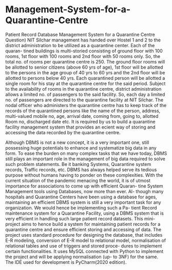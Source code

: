 # Management-System-for-a-Quarantine-Centre
Patient Record Database Management System for a Quarantine Centre
Question) NIT Silchar management has handed over Hostel 1 and 2 to the district administration to be utilized as a quarantine center. Each of the quaran- tined buildings is multi-storied consisting of ground floor with 100 rooms, 1st floor with 100 rooms and 2nd floor with 50 rooms only. So, the total no. of rooms per quarantine centre is 250. The ground floor rooms will be allotted to senior citizens (above 60 yrs of age), 1st floor will be allotted to the persons in the age group of 40 yrs to 60 yrs and the 2nd floor will be allotted to persons below 40 yrs. Each quarantined person will be allotted a single room for his stay at the quarantine centre for the said period.
Subject to the availability of rooms in the quarantine centre, district administration allows a limited no. of passengers to the said facility. So, each day a limited no. of passengers are directed to the quarantine facility at NIT Silchar. The nodal officer who administers the quarantine centre has to keep track of the records of the quarantined persons like the name of the person, address, multi-valued mobile no, age, arrival date, coming from, going to, allotted Room no, discharged date etc. It is required by us to build a quarantine facility management system that provides an ecient way of storing and accessing the data recorded by the quarantine centre.

Although DBMS is not a new concept, it is a very important one, still possessing huge potentials to enhance and systematize big data in any form. To ease the burden on many complex tasks that we have today, DBMS still plays an important role in the management of big data required to solve such problem statements. Be it banking Systems, Quarantine system records, Traffic records, etc. DBMS has always helped serve its tedious purpose without humans having to ponder on these complexities.
With the current situation of the pandemic menacing the world, it is of utmost importance for associations to come up with efficient Quaran- tine System Management tools using Databases, now more than ever. Al- though many hospitals and Quarantine Centers have been using a database for ages, maintaining an efficient DBMS system is still a very important task for any organization. We would hence be implementing such a Pa- tient Record maintenance system for a Quarantine Facility, using a DBMS system that is very efficient in handling such large patient record datasets. This mini-project aims to hence build a system for maintaining patient records for a quarantine centre and ensure efficient storing and accessing of data. The project uses standard procedure for designing the database, that includes E-R modeling, conversion of E-R model to relational model, normalisation of relational tables and use of triggers and stored proce- dures to implement certain functionalities. It uses MySQL connected with Python to implement the project and will be applying normalisation (up- to 3NF) for the same. The IDE used for development is PyCharm(2020
edition).

